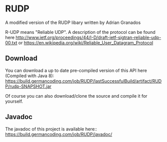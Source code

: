 # RUDP
A modified version of the RUDP libary written by Adrian Granados

R-UDP means "Reliable UDP". A description of the protocol can be found here http://www.ietf.org/proceedings/44/I-D/draft-ietf-sigtran-reliable-udp-00.txt or https://en.wikipedia.org/wiki/Reliable_User_Datagram_Protocol

Download
--
You can download a up to date pre-compiled version of this API here (Compiled with Java 8):
https://build.germancoding.com/job/RUDP/lastSuccessfulBuild/artifact/RUDP/rudp-SNAPSHOT.jar

Of course you can also download/clone the source and compile it for yourself.

Javadoc
--
The javadoc of this project is available here:: https://build.germancoding.com/job/RUDP/javadoc/

